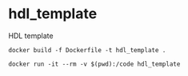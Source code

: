 # hdl_template
HDL template

`docker build -f Dockerfile -t hdl_template .`

`docker run -it --rm -v $(pwd):/code hdl_template`